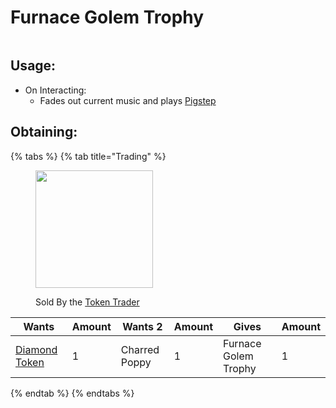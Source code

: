 # Furnace Golem Trophy



<figure><img src="https://github.com/user-attachments/assets/866e482f-f9ec-4b86-ab6c-92002e52fb24" alt=""><figcaption></figcaption></figure>

## Usage:

* On Interacting:
  * Fades out current music and plays [<img src="https://minecraft.wiki/images/Music_Disc_Pigstep_JE1_BE1.png?b760c" alt="" data-size="line">Pigstep](https://minecraft.wiki/w/Music\_Disc\_Pigstep)

## Obtaining:

{% tabs %}
{% tab title="Trading" %}


<figure><img src="https://github.com/ItsMePok/PFE/assets/136857747/e617b7b6-e886-44d4-9124-01af48928695" alt="" width="188"><figcaption><p>Sold By the <a href="../../mobs/traders/token-trader.md">Token Trader</a></p></figcaption></figure>

<table><thead><tr><th>Wants</th><th data-type="number">Amount</th><th>Wants 2</th><th data-type="number">Amount</th><th>Gives</th><th data-type="number">Amount</th></tr></thead><tbody><tr><td><a href="../../items/tokens/diamond-token.md"><img src="https://github.com/ItsMePok/PFE/assets/136857747/f68ea41f-65d4-45b0-8cee-a31677ddb317" alt="" data-size="line">Diamond Token</a></td><td>1</td><td>Charred Poppy</td><td>1</td><td><img src="https://github.com/user-attachments/assets/866e482f-f9ec-4b86-ab6c-92002e52fb24" alt="" data-size="line">Furnace Golem Trophy</td><td>1</td></tr></tbody></table>
{% endtab %}
{% endtabs %}
